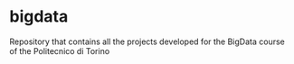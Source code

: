 # bigdata

Repository that contains all the projects developed for the BigData course of the Politecnico di Torino
